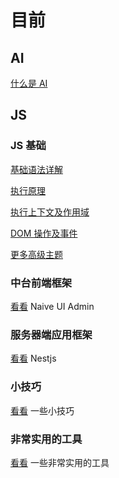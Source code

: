 <!-- @format -->

# 目前

## AI

[什么是 AI](./ai/普及.md)

## JS

### JS 基础

[基础语法详解](./basic/基础语法详解.md)

[执行原理](./basic/执行原理.md)

[执行上下文及作用域](./basic/执行上下文及作用域.md)

[DOM 操作及事件](./basic/DOM操作及事件.md)

[更多高级主题](./basic/高级主题.md)

### 中台前端框架

[看看](./naive-ui-admin/README.md) Naive UI Admin

### 服务器端应用框架

[看看](./nestjs/README.md) Nestjs

### 小技巧

[看看](./skills/README.md) 一些小技巧

### 非常实用的工具

[看看](./npms/README.md) 一些非常实用的工具
